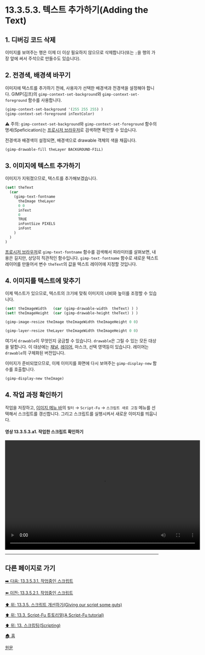 # 13.3.5.3. 텍스트 추가하기(Adding the Text)
## 1. 디버깅 코드 삭제
이미지를 보여주는 행은 이제 더 이상 필요하지 않으므로 삭제합니다(또는 `;`을 행의 가장 앞에 써서 주석으로 만들수도 있습니다).

## 2. 전경색, 배경색 바꾸기
이미지에 텍스트를 추가하기 전에, 사용자가 선택한 배경색과 전경색을 설정해야 합니다. GIMP(김프)의 `gimp-context-set-background`와 `gimp-context-set-foreground` 함수를 사용합니다.

```scheme
(gimp-context-set-background '(255 255 255) )
(gimp-context-set-foreground inTextColor)
```

⚠️ 주의: `gimp-context-set-background`와 `gimp-context-set-foreground` 함수의 명세(Speficication)는 [프로시저 브라우저](./16-12-08-the-procedure-browser.md)로 검색하면 확인할 수 있습니다.

전경색과 배경색이 설정되면, 배경색으로 drawable 객체의 색을 채웁니다.

```scheme
(gimp-drawable-fill theLayer BACKGROUND-FILL)
```

## 3. 이미지에 텍스트 추가하기
이미지가 지워졌으므로, 텍스트를 추가해보겠습니다.

```scheme
(set! theText
  (car
    (gimp-text-fontname
      theImage theLayer
      0 0
      inText
      0
      TRUE
      inFontSize PIXELS
      inFont
    )
  )
)
```

[프로시저 브라우저](./16-12-08-the-procedure-browser.md)로 `gimp-text-fontname` 함수를 검색해서 파라미터를 살펴보면, 내용은 길지만, 상당히 직관적인 함수입니다. `gimp-text-fontname` 함수로 새로운 텍스트 레이어를 만들어서 변수 `theText`의 값을 텍스트 레이어에 지정할 것입니다.

## 4. 이미지를 텍스트에 맞추기
이제 텍스트가 있으므로, 텍스트의 크기에 맞춰 이미지의 너비와 높이를 조정할 수 있습니다.

```scheme
(set! theImageWidth   (car (gimp-drawable-width  theText) ) )
(set! theImageHeight  (car (gimp-drawable-height theText) ) )

(gimp-image-resize theImage theImageWidth theImageHeight 0 0)

(gimp-layer-resize theLayer theImageWidth theImageHeight 0 0)
```
여기서 `drawable`이 무엇인지 궁금할 수 있습니다. `drawable`은 그릴 수 있는 모든 대상을 말합니다. 이 대상에는 [채널](./19-glossaryx-channel.md), [레이어](./19-glossaryx-layer.md), 마스크, 선택 영역등이 있습니다. 레이어는 `drawable`의 구체화된 버전입니다.

이미지가 준비되었으므로, 이제 이미지를 화면에 다시 보여주는 `gimp-display-new` 함수를 호출합니다.

```scheme
(gimp-display-new theImage)
```

## 4. 작업 과정 확인하기
작업을 저장하고, [이미지 메뉴 바](./19-glossaryx-image_menu_bar.md)의 `필터` → `Script-Fu` → `스크립트 새로 고침` 메뉴를 선택해서 스크립트를 갱신합니다. 그리고 스크립트를 실행시켜서 새로운 이미지를 띄웁니다.

#### 영상 13.3.5.3.a1. 작업한 스크립트 확인하기
<video controls="controls" width="640" height="360"  src="https://github.com/wonder13662/gimp/assets/15767104/4e087243-be88-4c16-b862-49faf020806e"></video>

***

## 다른 페이지로 가기

[➡️ 다음: 13.3.5.3.1. 작업중인 스크립트](./13-03-05-03-01-script_in_progress.md)

[⬅️ 이전: 13.3.5.2.1. 작업중인 스크립트](./13-03-05-02-01-script_in_progress.md)

[⬆️ 위: 13.3.5. 스크립트 개선하기(Giving our script some guts)](./13-03-05-00-giving-our-script-some-guts.md)

[⬆️ 위: 13.3. Script-Fu 튜토리얼(A Script-Fu tutorial)](./13-03-00-a-script-fu-tutorial.md)

[⬆️ 위: 13. 스크립팅(Scripting)](./13-00-scripting.md)

[🏠 홈](./00-home.md)

[원문](https://docs.gimp.org/2.10/ko/gimp-using-script-fu-tutorial-script.html#idm10203)